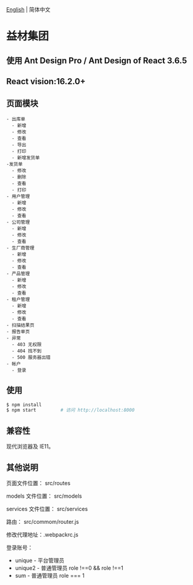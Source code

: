 [English](./README.md) | 简体中文

# 益材集团

## 使用 Ant Design Pro / Ant Design of React 3.6.5
## React vision:16.2.0+

## 页面模块

```
- 出库单
  - 新增
  - 修改
  - 查看
  - 导出
  - 打印
  - 新增发货单
-发货单
  - 修改
  - 删除
  - 查看
  - 打印
- 用户管理
  - 新增
  - 修改
  - 查看
- 公司管理
  - 新增
  - 修改
  - 查看
- 生厂商管理
  - 新增
  - 修改
  - 查看
- 产品管理
  - 新增
  - 修改
  - 查看
- 租户管理
  - 新增
  - 修改
  - 查看
- 扫描结果页
- 报告单页
- 异常
  - 403 无权限
  - 404 找不到
  - 500 服务器出错
- 帐户
  - 登录
```

## 使用

```bash
$ npm install
$ npm start         # 访问 http://localhost:8000
```

## 兼容性

现代浏览器及 IE11。

## 其他说明

页面文件位置：      src/routes

models 文件位置：   src/models

services 文件位置： src/services

路由：              src/commom/router.js

修改代理地址：.webpackrc.js

登录账号：
- unique  - 平台管理员
- unique2 - 普通管理员 role !==0 && role !==1
- sum     - 普通管理员 role === 1

